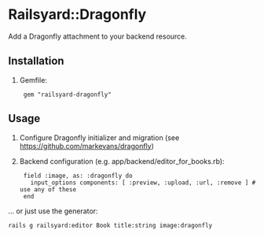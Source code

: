 # Railsyard::Dragonfly

Add a Dragonfly attachment to your backend resource.


## Installation

1. Gemfile:

        gem "railsyard-dragonfly"

## Usage

1. Configure Dragonfly initializer and migration (see https://github.com/markevans/dragonfly)

2. Backend configuration (e.g. app/backend/editor_for_books.rb):

        field :image, as: :dragonfly do
          input_options components: [ :preview, :upload, :url, :remove ] # use any of these
        end

... or just use the generator:

    rails g railsyard:editor Book title:string image:dragonfly
